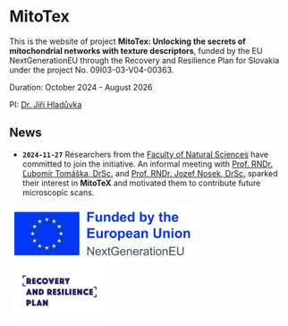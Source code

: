 # MitoTex

This is the website of project **MitoTex: Unlocking the secrets of mitochondrial networks with texture descriptors**,
funded by the EU NextGenerationEU through the Recovery and Resilience Plan for Slovakia under the project No. 09I03-03-V04-00363.

Duration: October 2024 - August 2026

PI: [Dr. Jiří Hladůvka](mailto:jiri.hladuvka@fmph.uniba.sk)

## News

- **`2024-11-27`** Researchers from the [Faculty of Natural Sciences](https://fns.uniba.sk/en/) have committed to join the initiative.    An informal meeting with [Prof. RNDr. Ľubomír Tomáška, DrSc.](https://fns.uniba.sk/tomaska/) and [Prof. RNDr. Jozef Nosek, DrSc.](http://www.biocenter.sk/jn.html) sparked their interest in **MitoTeX** and motivated them to contribute future microscopic scans.


<html>
 <img src="EN_Funded_by_EU_NextGenEU.jpg" alt="Funded by EU NextGenEU" height="100">
 <img src="POO_logo_EN.png" alt="Recovery and Resilience Plan" height="100">
</html>
